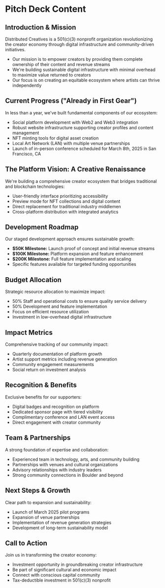 # Pitch Deck Content

## Introduction & Mission

Distributed Creatives is a 501(c)(3) nonprofit organization revolutionizing the creator economy through digital infrastructure and community-driven initiatives.

- Our mission is to empower creators by providing them complete ownership of their content and revenue streams
- We're building sustainable digital infrastructure with minimal overhead to maximize value returned to creators
- Our focus is on creating an equitable ecosystem where artists can thrive independently

## Current Progress ("Already in First Gear")

In less than a year, we've built fundamental components of our ecosystem:

- Social platform development with Web2 and Web3 integration
- Robust website infrastructure supporting creator profiles and content management
- NFT minting tools for digital asset creation
- Local Art Network (LAN) with multiple venue partnerships
- Launch of in-person conference scheduled for March 8th, 2025 in San Francisco, CA

## The Platform Vision: **A Creative Renaissance**

We're building a comprehensive creator ecosystem that bridges traditional and blockchain technologies:

- User-friendly interface prioritizing accessibility
- Preview mode for NFT collections and digital content
- Direct replacement for traditional industry middlemen
- Cross-platform distribution with integrated analytics

## Development Roadmap

Our staged development approach ensures sustainable growth:

- **$50K Milestone:** Launch proof of concept and initial revenue streams
- **$100K Milestone:** Platform expansion and feature enhancement
- **$200K Milestone:** Full feature implementation and scaling
- Specific features available for targeted funding opportunities

## Budget Allocation

Strategic resource allocation to maximize impact:

- 50% Staff and operational costs to ensure quality service delivery
- 50% Development and feature implementation
- Focus on efficient resource utilization
- Investment in low-overhead digital infrastructure

## Impact Metrics

Comprehensive tracking of our community impact:

- Quarterly documentation of platform growth
- Artist support metrics including revenue generation
- Community engagement measurements
- Social return on investment analysis

## Recognition & Benefits

Exclusive benefits for our supporters:

- Digital badges and recognition on platform
- Dedicated sponsor page with tiered visibility
- Complimentary conference and LAN event access
- Direct engagement with creator community

## Team & Partnerships

A strong foundation of expertise and collaboration:

- Experienced team in technology, arts, and community building
- Partnerships with venues and cultural organizations
- Advisory relationships with industry leaders
- Strong community connections in Boulder and beyond

## Next Steps & Growth

Clear path to expansion and sustainability:

- Launch of March 2025 pilot programs
- Expansion of venue partnerships
- Implementation of revenue generation strategies
- Development of long-term sustainability model

## Call to Action

Join us in transforming the creator economy:

- Investment opportunity in groundbreaking creator infrastructure
- Be part of significant cultural and economic impact
- Connect with conscious capital community
- Tax-deductible investment in 501(c)(3) nonprofit